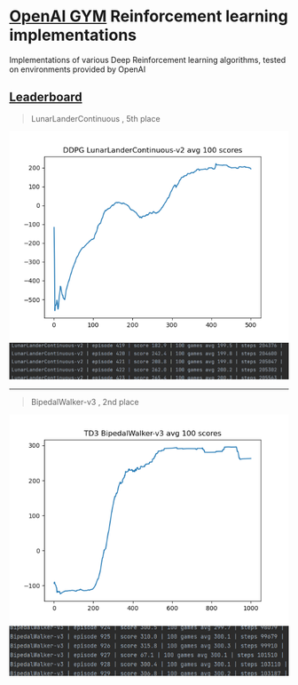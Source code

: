 # [OpenAI GYM](https://gym.openai.com/) Reinforcement learning implementations

Implementations of various Deep Reinforcement learning algorithms,
tested on environments provided by OpenAI

## [Leaderboard](https://github.com/openai/gym/wiki/Leaderboard)

> LunarLanderContinuous , 5th place

![](./results/LunarLanderContinuous-v2/DDPGLunarLanderContinuous-v2_500.png)
![](./results/LunarLanderContinuous-v2/DDPGLunarLanderContinuous-v2_500_terminal.png)

---
> BipedalWalker-v3 , 2nd place

![](./results/BipedalWalker-v3/TD3_BipedalWalker-v3_1000games.png)
![](./results/BipedalWalker-v3/TD3_BipedalWalker-v3_1000games_terminal.png)